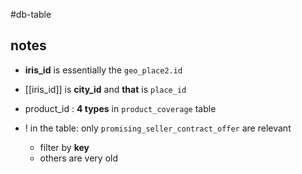 #db-table

## notes

- **iris_id** is essentially the `geo_place2.id` 
- [[iris_id]] is **city_id** and **that** is `place_id`

- product_id : **4 types** in `product_coverage` table

- ! in the table: only `promising_seller_contract_offer` are relevant
	- filter by **key**
	- others are very old